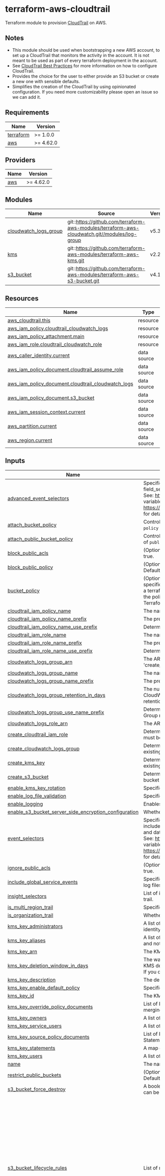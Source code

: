 # terraform-aws-cloudtrail

Terraform module to provision [CloudTrail](https://aws.amazon.com/cloudtrail/) on AWS.

## Notes

* This module should be used when bootstrapping a new AWS account, to set up a CloudTrail that monitors the activity in the account. It is not meant to be used as part of every terraform deployment in the account.
* See [CloudTrail Best Practices](https://aws.amazon.com/blogs/mt/aws-cloudtrail-best-practices/) for more information on how to configure CloudTrail.
* Provides the choice for the user to either provide an S3 bucket or create a new one with sensible defaults.
* Simplifies the creation of the CloudTrail by using opinionated configuration. If you need more customizability please open an issue so we can add it.

<!-- BEGINNING OF PRE-COMMIT-TERRAFORM DOCS HOOK -->
## Requirements

| Name | Version |
|------|---------|
| <a name="requirement_terraform"></a> [terraform](#requirement\_terraform) | >= 1.0.0 |
| <a name="requirement_aws"></a> [aws](#requirement\_aws) | >= 4.62.0 |

## Providers

| Name | Version |
|------|---------|
| <a name="provider_aws"></a> [aws](#provider\_aws) | >= 4.62.0 |

## Modules

| Name | Source | Version |
|------|--------|---------|
| <a name="module_cloudwatch_logs_group"></a> [cloudwatch\_logs\_group](#module\_cloudwatch\_logs\_group) | git::https://github.com/terraform-aws-modules/terraform-aws-cloudwatch.git//modules/log-group | v5.3.1 |
| <a name="module_kms"></a> [kms](#module\_kms) | git::https://github.com/terraform-aws-modules/terraform-aws-kms.git | v2.2.1 |
| <a name="module_s3_bucket"></a> [s3\_bucket](#module\_s3\_bucket) | git::https://github.com/terraform-aws-modules/terraform-aws-s3-bucket.git | v4.1.2 |

## Resources

| Name | Type |
|------|------|
| [aws_cloudtrail.this](https://registry.terraform.io/providers/hashicorp/aws/latest/docs/resources/cloudtrail) | resource |
| [aws_iam_policy.cloudtrail_cloudwatch_logs](https://registry.terraform.io/providers/hashicorp/aws/latest/docs/resources/iam_policy) | resource |
| [aws_iam_policy_attachment.main](https://registry.terraform.io/providers/hashicorp/aws/latest/docs/resources/iam_policy_attachment) | resource |
| [aws_iam_role.cloudtrail_cloudwatch_role](https://registry.terraform.io/providers/hashicorp/aws/latest/docs/resources/iam_role) | resource |
| [aws_caller_identity.current](https://registry.terraform.io/providers/hashicorp/aws/latest/docs/data-sources/caller_identity) | data source |
| [aws_iam_policy_document.cloudtrail_assume_role](https://registry.terraform.io/providers/hashicorp/aws/latest/docs/data-sources/iam_policy_document) | data source |
| [aws_iam_policy_document.cloudtrail_cloudwatch_logs](https://registry.terraform.io/providers/hashicorp/aws/latest/docs/data-sources/iam_policy_document) | data source |
| [aws_iam_policy_document.s3_bucket](https://registry.terraform.io/providers/hashicorp/aws/latest/docs/data-sources/iam_policy_document) | data source |
| [aws_iam_session_context.current](https://registry.terraform.io/providers/hashicorp/aws/latest/docs/data-sources/iam_session_context) | data source |
| [aws_partition.current](https://registry.terraform.io/providers/hashicorp/aws/latest/docs/data-sources/partition) | data source |
| [aws_region.current](https://registry.terraform.io/providers/hashicorp/aws/latest/docs/data-sources/region) | data source |

## Inputs

| Name | Description | Type | Default | Required |
|------|-------------|------|---------|:--------:|
| <a name="input_advanced_event_selectors"></a> [advanced\_event\_selectors](#input\_advanced\_event\_selectors) | Specifies an advanced event selector for fine-grained event logging. Includes name and field\_selectors.<br>See: https://www.terraform.io/docs/providers/aws/r/cloudtrail.html for details on this variable and https://docs.aws.amazon.com/awscloudtrail/latest/APIReference/API_EventSelector.html for details on the underlying API. | `any` | `[]` | no |
| <a name="input_attach_bucket_policy"></a> [attach\_bucket\_policy](#input\_attach\_bucket\_policy) | Controls if S3 bucket should have bucket policy attached (set to `true` to use value of `policy` as bucket policy) | `bool` | `true` | no |
| <a name="input_attach_public_bucket_policy"></a> [attach\_public\_bucket\_policy](#input\_attach\_public\_bucket\_policy) | Controls if S3 bucket should have public bucket policy attached (set to `true` to use value of `public_policy` as bucket policy) | `bool` | `true` | no |
| <a name="input_block_public_acls"></a> [block\_public\_acls](#input\_block\_public\_acls) | (Optional) Whether Amazon S3 should block public ACLs for this bucket. Defaults to true. | `bool` | `true` | no |
| <a name="input_block_public_policy"></a> [block\_public\_policy](#input\_block\_public\_policy) | (Optional) Whether Amazon S3 should block public bucket policies for this bucket. Defaults to true. | `bool` | `true` | no |
| <a name="input_bucket_policy"></a> [bucket\_policy](#input\_bucket\_policy) | (Optional) A valid bucket policy JSON document. Note that if the policy document is not specific enough (but still valid), Terraform may view the policy as constantly changing in a terraform plan. In this case, please make sure you use the verbose/specific version of the policy. For more information about building AWS IAM policy documents with Terraform, see the AWS IAM Policy Document Guide. | `string` | `null` | no |
| <a name="input_cloudtrail_iam_policy_name"></a> [cloudtrail\_iam\_policy\_name](#input\_cloudtrail\_iam\_policy\_name) | The name of the IAM policy to be created for the CloudTrail to send logs to CloudWatch. | `string` | `""` | no |
| <a name="input_cloudtrail_iam_policy_name_prefix"></a> [cloudtrail\_iam\_policy\_name\_prefix](#input\_cloudtrail\_iam\_policy\_name\_prefix) | The prefix to use for the IAM policy name. | `string` | `""` | no |
| <a name="input_cloudtrail_iam_policy_name_use_prefix"></a> [cloudtrail\_iam\_policy\_name\_use\_prefix](#input\_cloudtrail\_iam\_policy\_name\_use\_prefix) | Determines whether to use the CloudTrail name as a prefix for the IAM policy name. | `bool` | `true` | no |
| <a name="input_cloudtrail_iam_role_name"></a> [cloudtrail\_iam\_role\_name](#input\_cloudtrail\_iam\_role\_name) | The name of the IAM role to be created for the CloudTrail to send logs to CloudWatch. | `string` | `""` | no |
| <a name="input_cloudtrail_iam_role_name_prefix"></a> [cloudtrail\_iam\_role\_name\_prefix](#input\_cloudtrail\_iam\_role\_name\_prefix) | The prefix to use for the IAM role name. | `string` | `""` | no |
| <a name="input_cloudtrail_iam_role_name_use_prefix"></a> [cloudtrail\_iam\_role\_name\_use\_prefix](#input\_cloudtrail\_iam\_role\_name\_use\_prefix) | Determines whether to use the CloudTrail name as a prefix for the IAM role name. | `bool` | `true` | no |
| <a name="input_cloudwatch_logs_group_arn"></a> [cloudwatch\_logs\_group\_arn](#input\_cloudwatch\_logs\_group\_arn) | The ARN of the existing CloudWatch Log Group to be used if 'create\_cloudwatch\_log\_group' is set to false. | `string` | `""` | no |
| <a name="input_cloudwatch_logs_group_name"></a> [cloudwatch\_logs\_group\_name](#input\_cloudwatch\_logs\_group\_name) | The name of the CloudWatch Log Group to which CloudTrail events will be delivered. | `string` | `""` | no |
| <a name="input_cloudwatch_logs_group_name_prefix"></a> [cloudwatch\_logs\_group\_name\_prefix](#input\_cloudwatch\_logs\_group\_name\_prefix) | The prefix to use for the CloudWatch Log Group name. | `string` | `""` | no |
| <a name="input_cloudwatch_logs_group_retention_in_days"></a> [cloudwatch\_logs\_group\_retention\_in\_days](#input\_cloudwatch\_logs\_group\_retention\_in\_days) | The number of days log events are kept in CloudWatch Logs. When an object expires, CloudWatch Logs automatically deletes it. If you don't specify a value, the default retention period is never expire. | `number` | `90` | no |
| <a name="input_cloudwatch_logs_group_use_name_prefix"></a> [cloudwatch\_logs\_group\_use\_name\_prefix](#input\_cloudwatch\_logs\_group\_use\_name\_prefix) | Determines whether to use the CloudTrail name as a prefix for the CloudWatch Log Group name. | `bool` | `true` | no |
| <a name="input_cloudwatch_logs_role_arn"></a> [cloudwatch\_logs\_role\_arn](#input\_cloudwatch\_logs\_role\_arn) | The ARN of the role that the CloudTrail will assume to write to CloudWatch logs. | `string` | `""` | no |
| <a name="input_create_cloudtrail_iam_role"></a> [create\_cloudtrail\_iam\_role](#input\_create\_cloudtrail\_iam\_role) | Determines whether to create an IAM role for the CloudTrail. If not, an existing role name must be provided. | `bool` | `true` | no |
| <a name="input_create_cloudwatch_logs_group"></a> [create\_cloudwatch\_logs\_group](#input\_create\_cloudwatch\_logs\_group) | Determines whether to create a CloudWatch Log Group for CloudTrail logs. If not, an existing log group ARN must be provided. | `bool` | `true` | no |
| <a name="input_create_kms_key"></a> [create\_kms\_key](#input\_create\_kms\_key) | Determines whether to create a KMS key for encrypting CloudTrail logs. If not, an existing key ARN must be provided. | `bool` | `true` | no |
| <a name="input_create_s3_bucket"></a> [create\_s3\_bucket](#input\_create\_s3\_bucket) | Determines whether to create an S3 bucket for storing CloudTrail logs. If not, an existing bucket name must be provided. | `bool` | `true` | no |
| <a name="input_enable_kms_key_rotation"></a> [enable\_kms\_key\_rotation](#input\_enable\_kms\_key\_rotation) | Specifies whether key rotation is enabled. Defaults to `true` | `bool` | `true` | no |
| <a name="input_enable_log_file_validation"></a> [enable\_log\_file\_validation](#input\_enable\_log\_file\_validation) | Specifies whether log file integrity validation is enabled. | `bool` | `true` | no |
| <a name="input_enable_logging"></a> [enable\_logging](#input\_enable\_logging) | Enables logging for the trail. Defaults to true. | `bool` | `true` | no |
| <a name="input_enable_s3_bucket_server_side_encryption_configuration"></a> [enable\_s3\_bucket\_server\_side\_encryption\_configuration](#input\_enable\_s3\_bucket\_server\_side\_encryption\_configuration) | Whether to enable server-side encryption configuration. | `bool` | `true` | no |
| <a name="input_event_selectors"></a> [event\_selectors](#input\_event\_selectors) | Specifies an event selector for enabling data event logging. Fields include include\_management\_events, read\_write\_type, exclude\_management\_event\_sources, and data\_resources.<br>See: https://www.terraform.io/docs/providers/aws/r/cloudtrail.html for details on this variable and https://docs.aws.amazon.com/awscloudtrail/latest/APIReference/API_EventSelector.html for details on the underlying API. | `any` | `[]` | no |
| <a name="input_ignore_public_acls"></a> [ignore\_public\_acls](#input\_ignore\_public\_acls) | (Optional) Whether Amazon S3 should ignore public ACLs for this bucket. Defaults to true. | `bool` | `true` | no |
| <a name="input_include_global_service_events"></a> [include\_global\_service\_events](#input\_include\_global\_service\_events) | Specifies whether the trail is publishing events from global services such as IAM to the log files. | `bool` | `true` | no |
| <a name="input_insight_selectors"></a> [insight\_selectors](#input\_insight\_selectors) | List of insight types, such as ApiCallRateInsight and ApiErrorRateInsight, to log on the trail. | `list(string)` | `[]` | no |
| <a name="input_is_multi_region_trail"></a> [is\_multi\_region\_trail](#input\_is\_multi\_region\_trail) | Specifies whether the trail applies only to the current region or to all regions. | `bool` | `true` | no |
| <a name="input_is_organization_trail"></a> [is\_organization\_trail](#input\_is\_organization\_trail) | Whether the trail is an AWS Organizations trail. Defaults to false. | `bool` | `false` | no |
| <a name="input_kms_key_administrators"></a> [kms\_key\_administrators](#input\_kms\_key\_administrators) | A list of IAM ARNs for [key administrators](https://docs.aws.amazon.com/kms/latest/developerguide/key-policy-default.html#key-policy-default-allow-administrators). If no value is provided, the current caller identity is used to ensure at least one key admin is available | `list(string)` | `[]` | no |
| <a name="input_kms_key_aliases"></a> [kms\_key\_aliases](#input\_kms\_key\_aliases) | A list of aliases to create. Note - due to the use of `toset()`, values must be static strings and not computed values | `list(string)` | `[]` | no |
| <a name="input_kms_key_arn"></a> [kms\_key\_arn](#input\_kms\_key\_arn) | The KMS key ARN to use for encrypting CloudTrail logs. | `string` | `""` | no |
| <a name="input_kms_key_deletion_window_in_days"></a> [kms\_key\_deletion\_window\_in\_days](#input\_kms\_key\_deletion\_window\_in\_days) | The waiting period, specified in number of days. After the waiting period ends, AWS KMS deletes the KMS key. If you specify a value, it must be between `7` and `30`, inclusive. If you do not specify a value, it defaults to `30` | `number` | `null` | no |
| <a name="input_kms_key_description"></a> [kms\_key\_description](#input\_kms\_key\_description) | The description of the key as viewed in AWS console | `string` | `null` | no |
| <a name="input_kms_key_enable_default_policy"></a> [kms\_key\_enable\_default\_policy](#input\_kms\_key\_enable\_default\_policy) | Specifies whether to enable the default key policy. Defaults to `false` | `bool` | `false` | no |
| <a name="input_kms_key_id"></a> [kms\_key\_id](#input\_kms\_key\_id) | The KMS key ID to use for encrypting CloudTrail logs. | `string` | `""` | no |
| <a name="input_kms_key_override_policy_documents"></a> [kms\_key\_override\_policy\_documents](#input\_kms\_key\_override\_policy\_documents) | List of IAM policy documents that are merged together into the exported document. In merging, statements with non-blank `sid`s will override statements with the same `sid` | `list(string)` | `[]` | no |
| <a name="input_kms_key_owners"></a> [kms\_key\_owners](#input\_kms\_key\_owners) | A list of IAM ARNs for those who will have full key permissions (`kms:*`) | `list(string)` | `[]` | no |
| <a name="input_kms_key_service_users"></a> [kms\_key\_service\_users](#input\_kms\_key\_service\_users) | A list of IAM ARNs for [key service users](https://docs.aws.amazon.com/kms/latest/developerguide/key-policy-default.html#key-policy-service-integration) | `list(string)` | `[]` | no |
| <a name="input_kms_key_source_policy_documents"></a> [kms\_key\_source\_policy\_documents](#input\_kms\_key\_source\_policy\_documents) | List of IAM policy documents that are merged together into the exported document. Statements must have unique `sid`s | `list(string)` | `[]` | no |
| <a name="input_kms_key_statements"></a> [kms\_key\_statements](#input\_kms\_key\_statements) | A map of IAM policy [statements](https://registry.terraform.io/providers/hashicorp/aws/latest/docs/data-sources/iam_policy_document#statement) for custom permission usage | `any` | `[]` | no |
| <a name="input_kms_key_users"></a> [kms\_key\_users](#input\_kms\_key\_users) | A list of IAM ARNs for [key users](https://docs.aws.amazon.com/kms/latest/developerguide/key-policy-default.html#key-policy-default-allow-users) | `list(string)` | `[]` | no |
| <a name="input_name"></a> [name](#input\_name) | The name of the CloudTrail. | `string` | n/a | yes |
| <a name="input_restrict_public_buckets"></a> [restrict\_public\_buckets](#input\_restrict\_public\_buckets) | (Optional) Whether Amazon S3 should restrict public bucket policies for this bucket. Defaults to true. | `bool` | `true` | no |
| <a name="input_s3_bucket_force_destroy"></a> [s3\_bucket\_force\_destroy](#input\_s3\_bucket\_force\_destroy) | A boolean that indicates all objects should be deleted from the bucket so that the bucket can be destroyed without error. These objects are not recoverable. | `bool` | `false` | no |
| <a name="input_s3_bucket_lifecycle_rules"></a> [s3\_bucket\_lifecycle\_rules](#input\_s3\_bucket\_lifecycle\_rules) | List of maps containing configuration of object lifecycle management. | `any` | <pre>[<br>  {<br>    "abort_incomplete_multipart_upload_days": 7,<br>    "expiration": {<br>      "days": 365<br>    },<br>    "id": "whatever",<br>    "status": "Enabled",<br>    "transition": [<br>      {<br>        "days": 30,<br>        "storage_class": "STANDARD_IA"<br>      },<br>      {<br>        "days": 60,<br>        "storage_class": "GLACIER"<br>      },<br>      {<br>        "days": 180,<br>        "storage_class": "DEEP_ARCHIVE"<br>      }<br>    ]<br>  }<br>]</pre> | no |
| <a name="input_s3_bucket_name"></a> [s3\_bucket\_name](#input\_s3\_bucket\_name) | The name of the existing S3 bucket to be used if 'create\_s3\_bucket' is set to false. | `string` | `""` | no |
| <a name="input_s3_bucket_name_prefix"></a> [s3\_bucket\_name\_prefix](#input\_s3\_bucket\_name\_prefix) | The prefix to use for the S3 bucket name. | `string` | `""` | no |
| <a name="input_s3_bucket_name_use_prefix"></a> [s3\_bucket\_name\_use\_prefix](#input\_s3\_bucket\_name\_use\_prefix) | Determines whether to use the CloudTrail name as a prefix for the S3 bucket name. | `bool` | `true` | no |
| <a name="input_s3_bucket_server_side_encryption_configuration"></a> [s3\_bucket\_server\_side\_encryption\_configuration](#input\_s3\_bucket\_server\_side\_encryption\_configuration) | Map containing server-side encryption configuration. | `any` | `{}` | no |
| <a name="input_s3_bucket_versioning"></a> [s3\_bucket\_versioning](#input\_s3\_bucket\_versioning) | Map containing versioning configuration. | `map(string)` | <pre>{<br>  "enabled": false,<br>  "mfa_delete": false<br>}</pre> | no |
| <a name="input_s3_key_prefix"></a> [s3\_key\_prefix](#input\_s3\_key\_prefix) | S3 key prefix that follows the name of the bucket designated for log file delivery. | `string` | `"cloudtrail"` | no |
| <a name="input_sns_topic_name"></a> [sns\_topic\_name](#input\_sns\_topic\_name) | Name of the Amazon SNS topic defined for notification of log file delivery. | `string` | `null` | no |
| <a name="input_tags"></a> [tags](#input\_tags) | A map of tags to add to all taggable resources | `map(string)` | `{}` | no |

## Outputs

| Name | Description |
|------|-------------|
| <a name="output_cloudtrail_arn"></a> [cloudtrail\_arn](#output\_cloudtrail\_arn) | ARN of the cloudtrail |
| <a name="output_cloudtrail_home_region"></a> [cloudtrail\_home\_region](#output\_cloudtrail\_home\_region) | The region in which the cloudtrail was created |
| <a name="output_cloudtrail_id"></a> [cloudtrail\_id](#output\_cloudtrail\_id) | The name of the cloudtrail |
| <a name="output_cloudwatch_log_group_arn"></a> [cloudwatch\_log\_group\_arn](#output\_cloudwatch\_log\_group\_arn) | The ARN of the CloudWatch log group. |
| <a name="output_cloudwatch_log_group_name"></a> [cloudwatch\_log\_group\_name](#output\_cloudwatch\_log\_group\_name) | The name of the CloudWatch log group. |
| <a name="output_s3_bucket_arn"></a> [s3\_bucket\_arn](#output\_s3\_bucket\_arn) | The ARN of the bucket. |
| <a name="output_s3_bucket_id"></a> [s3\_bucket\_id](#output\_s3\_bucket\_id) | The name of the bucket. |
| <a name="output_s3_bucket_region"></a> [s3\_bucket\_region](#output\_s3\_bucket\_region) | The AWS region this bucket resides in. |
<!-- END OF PRE-COMMIT-TERRAFORM DOCS HOOK -->
